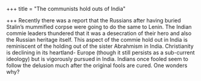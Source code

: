 +++
title = "The communists hold outs of India"

+++
Recently there was a report that the Russians after having buried
Stalin’s mummified corpse were going to do the same to Lenin. The
Indian commie leaders thundered that it was a desecration of their hero
and also the Russian heritage itself. This aspect of the commie hold out
in India is reminiscent of the holding out of the sister Abrahmism in
India. Christianity is declining in its heartland- Europe (though it
still persists as a sub-current ideology) but is vigorously pursued in
India. Indians once fooled seem to follow the delusion much after the
original fools are cured. One wonders why?
